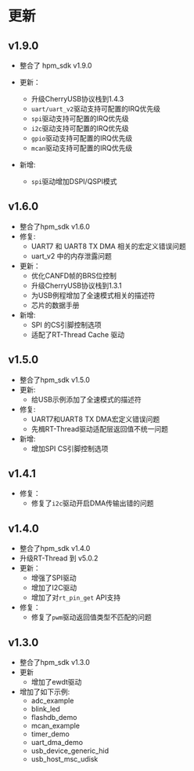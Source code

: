 # 更新

## v1.9.0

- 整合了 hpm_sdk v1.9.0

- 更新：
    - 升级CherryUSB协议栈到1.4.3
    - `uart/uart_v2`驱动支持可配置的IRQ优先级
    - `spi`驱动支持可配置的IRQ优先级
    - `i2c`驱动支持可配置的IRQ优先级
    - `gpio`驱动支持可配置的IRQ优先级
    - `mcan`驱动支持可配置的IRQ优先级

- 新增:
    - `spi`驱动增加DSPI/QSPI模式

## v1.6.0

- 整合了hpm_sdk v1.6.0
- 修复:
    - UART7 和 UART8 TX DMA 相关的宏定义错误问题
    - uart_v2 中的内存泄露问题
- 更新：
    - 优化CANFD帧的BRS位控制
    - 升级CherryUSB协议栈到1.3.1
    - 为USB例程增加了全速模式相关的描述符
    - 芯片的数据手册
- 新增:
    - SPI 的CS引脚控制选项
    - 适配了RT-Thread Cache 驱动

## v1.5.0

- 整合了hpm_sdk v1.5.0
- 更新:
    - 给USB示例添加了全速模式的描述符
- 修复:
    - UART7和UART8 TX DMA宏定义错误问题
    - 先楫RT-Thread驱动适配层返回值不统一问题
- 新增:
    - 增加SPI CS引脚控制选项

## v1.4.1
- 修复：
  - 修复了`i2c`驱动开启DMA传输出错的问题

## v1.4.0
- 整合了hpm_sdk v1.4.0
- 升级RT-Thread 到 v5.0.2
- 更新：
  - 增强了SPI驱动
  - 增加了I2C驱动
  - 增加了对`rt_pin_get` API支持
- 修复：
  - 修复了`pwm`驱动返回值类型不匹配的问题

## v1.3.0
- 整合了hpm_sdk v1.3.0
- 更新
  - 增加了ewdt驱动
- 增加了如下示例:
  - adc_example
  - blink_led
  - flashdb_demo
  - mcan_example
  - timer_demo
  - uart_dma_demo
  - usb_device_generic_hid
  - usb_host_msc_udisk